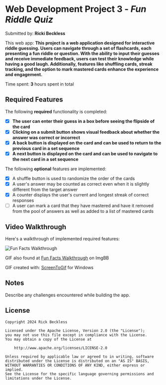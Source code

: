 # Web Development Project 3 - *Fun Riddle Quiz*

Submitted by: **Ricki Beckless**

This web app: **This project is a web application designed for interactive riddle guessing. Users can navigate through a set of flashcards, each presenting a fun riddle or question. With the ability to input their guesses and receive immediate feedback, users can test their knowledge while having a good laugh. Additionally, features like shuffling cards, streak tracking, and the option to mark mastered cards enhance the experience and engagement.**

Time spent: **3** hours spent in total

## Required Features

The following **required** functionality is completed:

- [X] **The user can enter their guess in a box before seeing the flipside of the card**
- [X] **Clicking on a submit button shows visual feedback about whether the answer was correct or incorrect**
- [X] **A back button is displayed on the card and can be used to return to the previous card in a set sequence**
- [X] **A next button is displayed on the card and can be used to navigate to the next card in a set sequence**

The following **optional** features are implemented:

- [X] A shuffle button is used to randomize the order of the cards
- [X] A user's answer may be counted as correct even when it is slightly different from the target answer
- [X] A counter displays the user's current and longest streak of correct responses
- [ ] A user can mark a card that they have mastered and have it removed from the pool of answers as well as added to a list of mastered cards

## Video Walkthrough

Here's a walkthrough of implemented required features:

![Fun Facts Walkthrough](https://i.ibb.co/RvFfhMG/Code-Path-Project-Three-Walkthrough.gif)

GIF also found at [Fun Facts Walkthrough](https://i.ibb.co/RvFfhMG/Code-Path-Project-Three-Walkthrough.gif) on ImgBB

GIF created with: [ScreenToGif](https://www.screentogif.com/) for Windows

## Notes

Describe any challenges encountered while building the app.

## License

    Copyright 2024 Rick Beckless

    Licensed under the Apache License, Version 2.0 (the "License");
    you may not use this file except in compliance with the License.
    You may obtain a copy of the License at

        http://www.apache.org/licenses/LICENSE-2.0

    Unless required by applicable law or agreed to in writing, software
    distributed under the License is distributed on an "AS IS" BASIS,
    WITHOUT WARRANTIES OR CONDITIONS OF ANY KIND, either express or implied.
    See the License for the specific language governing permissions and
    limitations under the License.
